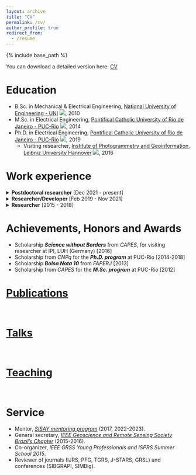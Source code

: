 ```yaml
---
layout: archive
title: "CV"
permalink: /cv/
author_profile: true
redirect_from:
  - /resume
---
```


{% include base_path %}

You can download a detailed version here: [CV](/files/Pedro%20Achanccaray%20CV.pdf)

Education
======
* B.Sc. in Mechanical & Electrical Engineering, [National University of Engineering - UNI](https://www.uni.edu.pe/) <img src="https://flagcdn.com/24x18/pe.png">, 2010
* M.Sc. in Electrical Engineering, [Pontifical Catholic University of Rio de Janeiro - PUC-Rio](http://www.puc-rio.br/english/) <img src="https://flagcdn.com/24x18/br.png">, 2014
* Ph.D. in Electrical Engineering, [Pontifical Catholic University of Rio de Janeiro - PUC-Rio](http://www.puc-rio.br/english/) <img src="https://flagcdn.com/24x18/br.png">, 2019
  * Visiting researcher, [Institute of Photogrammetry and Geoinformation](https://www.ipi.uni-hannover.de/en/), [Leibniz University Hannover](https://www.uni-hannover.de/en/) <img  src="https://flagcdn.com/24x18/de.png">, 2016

Work experience
======
<details>
  <summary><b>Postdoctoral researcher</b> [Dec 2021 - present]</summary>  

  * [IGP](https://www.tu-braunschweig.de/en/igp), [TUBS](https://www.tu-braunschweig.de/en/) <img  src="https://flagcdn.com/24x18/de.png">
  * Deep learning applied to remote sensing data (aerial and oblique imagery)
  * Researcher in Building Heritage Preservation
  * Project: [Mass monument industrial hall - C3](https://kulturerbe-konstruktion.de/spp-2255-teilprojekt/mass-monument-industrial-hall-c3/?lang=en), priority program SPP2255 from the [DFG](https://www.dfg.de/en/index.jsp)
  * Teaching assistant: [Deep Learning](https://www.tu-braunschweig.de/igp/lehre/master/dl-rs) (Summer Semester)

</details>

<details>
  <summary><b>Researcher/Developer</b> [Feb 2019 - Nov 2021]</summary>  

  * [ICA](https://puc-rio.ai/), [PUC-Rio](http://www.puc-rio.br/english/) <img src="https://flagcdn.com/24x18/br.png">
  * Deep learning applied to subsea inspection images, videos and seismic data
  * Development of deep learning methods for the Oil & Gas industry
  * Projects: BIG-OIL, MANNTIS  

</details>

<details>
  <summary><b>Researcher</b> [2015 - 2018]</summary>  

  * [LVC](http://www.lvc.ele.puc-rio.br/wp/), [PUC-Rio](http://www.puc-rio.br/english/) <img  src="https://flagcdn.com/24x18/br.png">
  * Development of public benchmarks for agricultural applications
  * Pre-processing of sequences of multitemporal Sentinel-1 images for agricultural monitoring
  * Cooperation with the [National Institute for Space Research - INPE](https://www.gov.br/inpe/pt-br)
  * Financial support from the [ISPRS Scientific Initiatives](https://www.isprs.org/society/si/SI-2017/default.aspx)
  * Projects: [Campo Verde](http://www.dpi.inpe.br/agricultural-database/campoverde/) [2015-2017], [LEM](http://www.dpi.inpe.br/agricultural-database/lem/) [2017-2018]

</details>

Achievements, Honors and Awards
======
  * Scholarship **_Science without Borders_** from _CAPES_, for visiting researcher at IPI, LUH (Germany) [2016]
  * Scholarship from _CNPq_ for the ***Ph.D. program*** at PUC-Rio [2014-2018]
  * Scholarship ***Bolsa Nota 10*** from *FAPERJ* [2013]
  * Scholarship from *CAPES* for the ***M.Sc. program*** at PUC-Rio [2012]

[Publications](/publications)
======
<br />
  
[Talks](/talks)
======
<br />

[Teaching](/teaching)
======
<br />

Service 
======
* Mentor, [_SISAY mentoring program_](http://sisay-mentores.org/) (2017, 2022-2023).
* General secretary, [_IEEE Geoscience and Remote Sensing Society Brazil’s Chapter_](https://r9.ieee.org/brazil-grss/) (2015-2016).
* Co-organizer, _IEEE GRSS Young Professionals and ISPRS Summer School 2015_.
* Reviewer of journals (IJRS, PFG, TGRS, J-STARS, GRSL) and conferences (SIBGRAPI, SIMBig).
